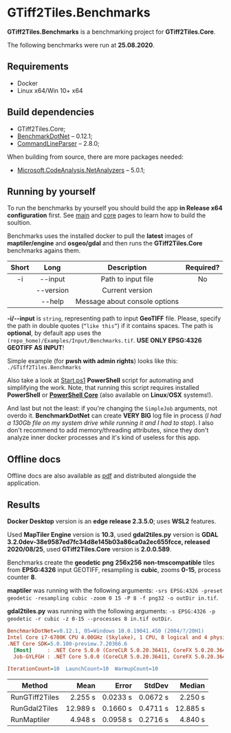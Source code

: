 # GTiff2Tiles.Benchmarks

**GTiff2Tiles.Benchmarks** is a benchmarking project for **GTiff2Tiles.Core**.

The following benchmarks were run at **25.08.2020**.

## Requirements

- Docker
- Linux x64/Win 10+ x64

## Build dependencies

- GTiff2Tiles.Core;
- [BenchmarkDotNet](https://www.nuget.org/packages/BenchmarkDotNet/) – 0.12.1;
- [CommandLineParser](https://www.nuget.org/packages/CommandLineParser/) – 2.8.0;

When building from source, there are more packages needed:

- [Microsoft.CodeAnalysis.NetAnalyzers](https://www.nuget.org/packages/Microsoft.CodeAnalysis.NetAnalyzers) – 5.0.1;

## Running by yourself

To run the benchmarks by yourself you should build the app **in Release x64 configuration** first. See [main](https://gigas002.github.io/GTiff2Tiles/) and [core](https://gigas002.github.io/GTiff2Tiles/api/index.html) pages to learn how to build the soultion.

Benchmarks uses the installed docker to pull the **latest** images of **maptiler/engine** and **osgeo/gdal** and then runs the **GTiff2Tiles.Core** benchmarks agains them.

| Short |   Long    |          Description          | Required? |
| :---: | :-------: | :---------------------------: | :-------: |
|  -i   |  --input  |      Path to input file       |    No     |
|       | --version |        Current version        |           |
|       |  --help   | Message about console options |           |

**-i/--input** is `string`, representing path to input **GeoTIFF** file. Please, specify the path in double quotes (`“like this”`) if it contains spaces. The path is **optional**, by default app uses the `(repo_home)/Examples/Input/Benchmarks.tif`. **USE ONLY EPSG:4326 GEOTIFF AS INPUT**!

Simple example (for **pwsh with admin rights**) looks like this: `./GTiff2Tiles.Benchmarks`

Also take a look at [Start.ps1](https://github.com/Gigas002/GTiff2Tiles/blob/master/GTiff2Tiles.Benchmarks/Start.ps1) **PowerShell** script for automating and simplifying the work. Note, that running this script requires installed **PowerShell** or **[PowerShell Core](https://github.com/PowerShell/PowerShell)** (also available on **Linux**/**OSX** systems!).

And last but not the least: if you're changing the `SimpleJob` arguments, not overdo it. **BenchmarkDotNet** can create **VERY BIG** log file in process (*I had a 130Gb file on my system drive while running it and I had to stop*). I also don't recommend to add memory/threading attributes, since they don't analyze inner docker processes and it's kind of useless for this app.

## Offline docs

Offline docs are also available as [pdf](https://github.com/Gigas002/GTiff2Tiles/blob/master/GTiff2Tiles.Benchmarks/benchmarks-index.pdf) and distributed alongside the application.

## Results

**Docker Desktop** version is an **edge release 2.3.5.0**; uses **WSL2** features.

Used **MapTiler Engine** version is **10.3**, used **gdal2tiles.py** version is **GDAL 3.2.0dev-38e9587ed7fc34d8e145b03a86ca0a2ec655fcce, released 2020/08/25**, used **GTiff2Tiles.Core** version is **2.0.0.589**.

Benchmarks create the **geodetic** **png** **256x256** **non-tmscompatible** tiles from **EPSG:4326** input GEOTIFF, resampling is **cubic**, zooms **0-15**, process counter **8**.

**maptiler** was running with the following arguments: `-srs EPSG:4326 -preset geodetic -resampling cubic -zoom 0 15 -P 8 -f png32 -o outDir in.tif`.

**gdal2tiles.py** was running with the following arguments: `-s EPSG:4326 -p geodetic -r cubic -z 0-15 --processes 8 in.tif outDir`.

``` ini
BenchmarkDotNet=v0.12.1, OS=Windows 10.0.19041.450 (2004/?/20H1)
Intel Core i7-6700K CPU 4.00GHz (Skylake), 1 CPU, 8 logical and 4 physical cores
.NET Core SDK=5.0.100-preview.7.20366.6
  [Host]     : .NET Core 5.0.0 (CoreCLR 5.0.20.36411, CoreFX 5.0.20.36411), X64 RyuJIT
  Job-GYLFGH : .NET Core 5.0.0 (CoreCLR 5.0.20.36411, CoreFX 5.0.20.36411), X64 RyuJIT

IterationCount=10  LaunchCount=10  WarmupCount=10  
```

| Method         |     Mean |    Error |   StdDev |   Median |
| -------------- | -------: | -------: | -------: | -------: |
| RunGTiff2Tiles |  2.255 s | 0.0233 s | 0.0672 s |  2.250 s |
| RunGdal2Tiles  | 12.989 s | 0.1660 s | 0.4711 s | 12.885 s |
| RunMaptiler    |  4.948 s | 0.0958 s | 0.2716 s |  4.840 s |
